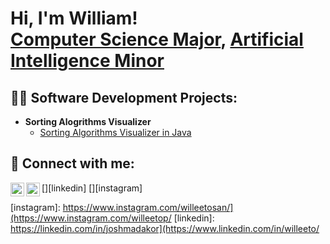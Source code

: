 <h1>Hi, I'm William! <br/><a href="https://github.com/joshmadakor1">Computer Science Major</a>, <a href="https://www.linkedin.com/in/joshmadakor/">Artificial Intelligence Minor</a></h1>

<h2>👨‍💻 Software Development Projects:</h2>

- <b>Sorting Alogrithms Visualizer</b>
  - [Sorting Algorithms Visualizer in Java](https://github.com/joshmadakor1/Package-Delivery-Pathfinding-Algorithm)

<h2> 🤳 Connect with me:</h2>

[<img align="left" alt="JoshMadakor | LinkedIn" width="22px" src="https://cdn.jsdelivr.net/npm/simple-icons@v3/icons/linkedin.svg" />][linkedin]
[<img align="left" alt="JoshMadakor | Instagram" width="22px" src="https://cdn.jsdelivr.net/npm/simple-icons@v3/icons/instagram.svg" />][instagram]

[instagram]: https://www.instagram.com/willeetosan/](https://www.instagram.com/willeetop/
[linkedin]: https://linkedin.com/in/joshmadakor](https://www.linkedin.com/in/willeeto/

